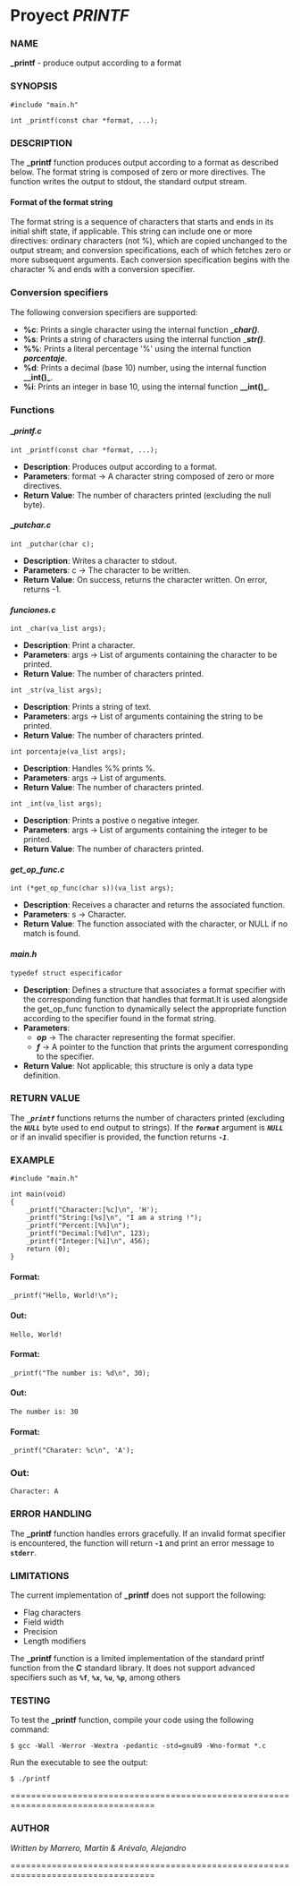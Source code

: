 # Proyect *PRINTF*


### NAME
**_printf** - produce output according to a format


### SYNOPSIS

```text
#include "main.h"

int _printf(const char *format, ...);
```


### DESCRIPTION

The **_printf** function produces output according to a format as described below. The format string is composed of zero or more directives. The function writes the output to stdout, the standard output stream.

#### Format of the format string

The format string is a sequence of characters that starts and ends in its initial shift state, if applicable. This string can include one or more directives: ordinary characters (not %), which are copied unchanged to the output stream; and conversion specifications, each of which fetches zero or more subsequent arguments. Each conversion specification begins with the character % and ends with a conversion specifier.

### **Conversion specifiers**

The following conversion specifiers are supported:

- **%c**: Prints a single character using the internal function _**_char()_**.
- **%s**: Prints a string of characters using the internal function _**_str()_**.
- **%%**: Prints a literal percentage '%' using the internal function **_porcentaje_**.
- **%d**: Prints a decimal (base 10) number, using the internal function **__int()_**.
- **%i**: Prints an integer in base 10, using the internal function **__int()_**.

### Functions

#### __printf.c_

```text
int _printf(const char *format, ...);
```

- **Description**: Produces output according to a format.
- **Parameters**: format -> A character string composed of zero or more directives.
- **Return Value**: The number of characters printed (excluding the null byte).

#### __putchar.c_

```text
int _putchar(char c);
```

- **Description**: Writes a character to stdout.
- **Parameters**: c -> The character to be written.
- **Return Value**: On success, returns the character written. On error, returns -1.

#### _funciones.c_

```text
int _char(va_list args); 
```

- **Description**: Print a character.
- **Parameters**: args -> List of arguments containing the character to be printed.
- **Return Value**: The number of characters printed.

```text
int _str(va_list args); 
```

- **Description**: Prints a string of text.
- **Parameters**: args -> List of arguments containing the string to be printed.
- **Return Value**: The number of characters printed.

```text
int porcentaje(va_list args); 
```

- **Description**: Handles %% prints %.
- **Parameters**: args -> List of arguments.
- **Return Value**: The number of characters printed.

```text
int _int(va_list args); 
```

- **Description**: Prints a postive o negative integer.
- **Parameters**: args -> List of arguments containing the integer to be printed.
- **Return Value**: The number of characters printed.

#### _get_op_func.c_

```text
int (*get_op_func(char s))(va_list args);
```

- **Description**: Receives a character and returns the associated function.
- **Parameters**: s -> Character.
- **Return Value**: The function associated with the character, or NULL if no match is found.

#### _main.h_

```text
typedef struct especificador
```

- **Description**: Defines a structure that associates a format specifier with the corresponding function that handles that format.It is used alongside the get_op_func function to dynamically select the appropriate function according to the specifier found in the format string.
- **Parameters**: 
    - **_op_** -> The character representing the format specifier. 
    - **_f_** -> A pointer to the function that prints the argument corresponding to the specifier.
- **Return Value**: Not applicable; this structure is only a data type definition.


### RETURN VALUE

The **_```_printf```_** functions returns the number of characters printed (excluding the **_```NULL```_** byte used to end output to strings). If the **_```format```_** argument is **_```NULL```_** or if an invalid specifier is provided, the function returns **_```-1```_**.


### EXAMPLE

```text
#include "main.h"

int main(void)
{
    _printf("Character:[%c]\n", 'H');
    _printf("String:[%s]\n", "I am a string !");
    _printf("Percent:[%%]\n");
    _printf("Decimal:[%d]\n", 123);
    _printf("Integer:[%i]\n", 456);
    return (0);
}
```
#### Format:
```
_printf("Hello, World!\n");
```

#### Out:
```
Hello, World!
```

#### Format:
```
_printf("The number is: %d\n", 30);
```

#### Out:
```
The number is: 30
```

#### Format:
```
_printf("Charater: %c\n", 'A');
```

### Out:
```
Character: A
```


### ERROR HANDLING

The **_printf** function handles errors gracefully. If an invalid format specifier is encountered, the function will return **```-1```** and print an error message to **```stderr```**.


### LIMITATIONS
The current implementation of **_printf** does not support the following:

- Flag characters
- Field width
- Precision
- Length modifiers

The **_printf** function is a limited implementation of the standard printf function from the **C** standard library. It does not support advanced specifiers such as **```%f```**, **```%x```**, **```%u```**, **```%p```**, among others

### TESTING
To test the **_printf** function, compile your code using the following command:

```text
$ gcc -Wall -Werror -Wextra -pedantic -std=gnu89 -Wno-format *.c
```

Run the executable to see the output:

```text
$ ./printf
```

==================================================================================

### AUTHOR

_Written by Marrero, Martín & Arévalo, Alejandro_

==================================================================================


